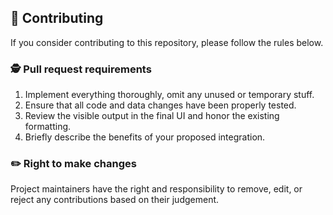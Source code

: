 ## 💬 Contributing

If you consider contributing to this repository, please follow the rules below.

### 🕵️‍ Pull request requirements

1. Implement everything thoroughly, omit any unused or temporary stuff.
2. Ensure that all code and data changes have been properly tested.
3. Review the visible output in the final UI and honor the existing formatting.
4. Briefly describe the benefits of your proposed integration.

### ✏️ Right to make changes

Project maintainers have the right and responsibility to remove, edit, or reject any contributions based on their judgement.
